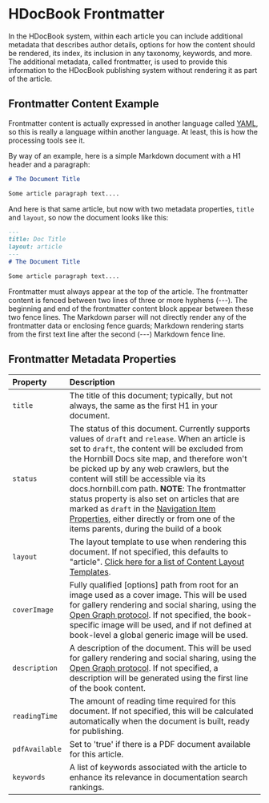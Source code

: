 # HDocBook Frontmatter

In the HDocBook system, within each article you can include additional metadata that describes author details, options for how the content should be rendered, its index, its inclusion in any taxonomy, keywords, and more. The additional metadata, called frontmatter, is used to provide this information to the HDocBook publishing system without rendering it as part of the article.

## Frontmatter Content Example
Frontmatter content is actually expressed in another language called [YAML](https://yaml.org/), so this is really a language within another language. At least, this is how the processing tools see it. 

By way of an example, here is a simple Markdown document with a H1 header and a paragraph:

``` md
# The Document Title

Some article paragraph text....
```

And here is that same article, but now with two metadata properties, `title` and `layout`, so now the document looks like this:

``` md
---
title: Doc Title
layout: article
---
# The Document Title

Some article paragraph text....
```

Frontmatter must always appear at the top of the article. The frontmatter content is fenced between two lines of three or more hyphens (---). The beginning and end of the frontmatter content block appear between these two fence lines. The Markdown parser will not directly render any of the frontmatter data or enclosing fence guards; Markdown rendering starts from the first text line after the second (---) Markdown fence line.

## Frontmatter Metadata Properties

|Property|Description|
|:---|:---|
|`title`|The title of this document; typically, but not always, the same as the first H1 in your document.|
|`status`|The status of this document. Currently supports values of `draft` and `release`. When an article is set to `draft`, the content will be excluded from the Hornbill Docs site map, and therefore won't be picked up by any web crawlers, but the content will still be accessible via its docs.hornbill.com path. **NOTE**: The frontmatter status property is also set on articles that are marked as `draft` in the [Navigation Item Properties](/hdoc-guide/hdocbook/specification#navigation-item-properties), either directly or from one of the items parents, during the build of a book| 
|`layout`|The layout template to use when rendering this document. If not specified, this defaults to "article". [Click here for a list of Content Layout Templates](/hdoc-guide/hdocbook/layout-templates).|
|`coverImage`|Fully qualified [options] path from root for an image used as a cover image. This will be used for gallery rendering and social sharing, using the [Open Graph protocol](https://ogp.me/). If not specified, the book-specific image will be used, and if not defined at book-level a global generic image will be used.|
|`description`|A description of the document. This will be used for gallery rendering and social sharing, using the [Open Graph protocol](https://ogp.me/). If not specified, a description will be generated using the first line of the book content.|
|`readingTime`|The amount of reading time required for this document. If not specified, this will be calculated automatically when the document is built, ready for publishing.| 
|`pdfAvailable`|Set to 'true' if there is a PDF document available for this article.|
|`keywords`|A list of keywords associated with the article to enhance its relevance in documentation search rankings.|
